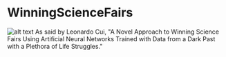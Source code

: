 # WinningScienceFairs
![alt text](http://www.inspiremykids.com/wp-content/uploads/2013/11/jack-andraka-master-inventor-innovator-15-years-old.jpg)
As said by Leonardo Cui, "A Novel Approach to Winning Science Fairs Using Artificial Neural Networks Trained with Data from a Dark Past with a Plethora of Life Struggles."
